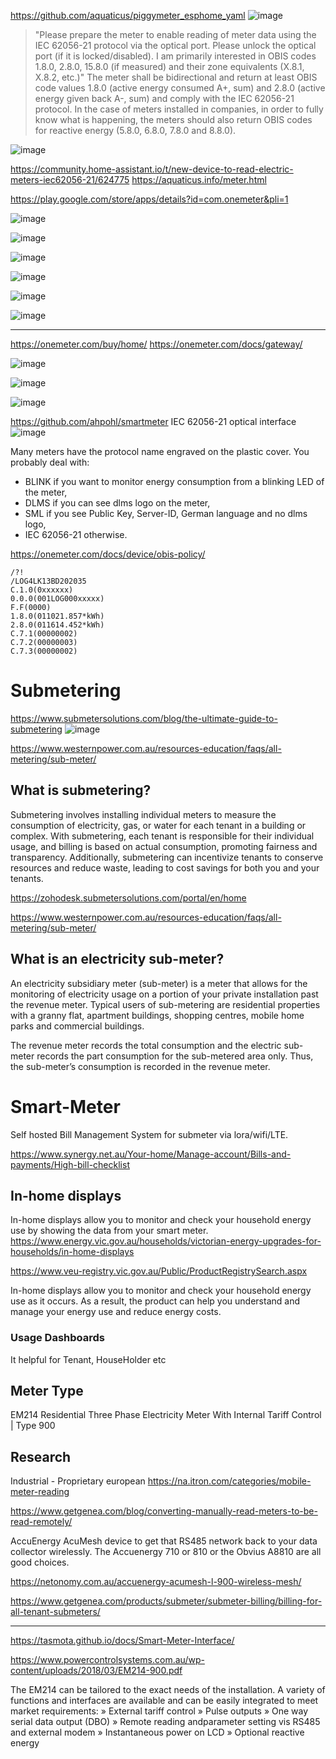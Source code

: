 https://github.com/aquaticus/piggymeter_esphome_yaml
![image](https://github.com/user-attachments/assets/19afef47-fb63-4ae7-a71b-64ef1049a380)

>  "Please prepare the meter to enable reading of meter data using the IEC 62056-21 protocol via the optical port. Please unlock the optical port (if it is locked/disabled). I am primarily interested in OBIS codes
>  1.8.0, 2.8.0, 15.8.0 (if measured) and their zone equivalents (X.8.1, X.8.2, etc.)"
>  The meter shall be bidirectional and return at least OBIS code values 1.8.0 (active energy consumed A+, sum) and 2.8.0 (active energy given back A-, sum) and comply with the IEC 62056-21 protocol.
>  In the case of meters installed in companies, in order to fully know what is happening, the meters should also return OBIS codes for reactive energy (5.8.0, 6.8.0, 7.8.0 and 8.8.0).


![image](https://github.com/user-attachments/assets/39478225-dc85-46bf-b11e-ae995ce6947b)

https://community.home-assistant.io/t/new-device-to-read-electric-meters-iec62056-21/624775
https://aquaticus.info/meter.html

https://play.google.com/store/apps/details?id=com.onemeter&pli=1

![image](https://github.com/user-attachments/assets/092d4683-de4e-4bbb-90b7-dcaee33572ef)

![image](https://github.com/user-attachments/assets/7ac274ea-d53b-4c15-82bf-f28d71ccd222)

![image](https://github.com/user-attachments/assets/94be2ce7-9e5e-45a1-a4df-4989694e6e2a)

![image](https://github.com/user-attachments/assets/cb0230eb-cf21-48e4-99a0-a41095b13aff)


![image](https://github.com/user-attachments/assets/594c3b0a-8ce7-4bda-b216-38091d9657b6)

![image](https://github.com/user-attachments/assets/30dda0ea-60c6-4246-b98f-ac8057b32a58)

---

https://onemeter.com/buy/home/
https://onemeter.com/docs/gateway/

![image](https://github.com/user-attachments/assets/e689c510-70a4-400b-b1f6-665891eb48de)


![image](https://github.com/user-attachments/assets/8c72d497-50d4-4a74-a672-ed55849d4891)

![image](https://github.com/user-attachments/assets/a2e452ee-aa65-4245-b08a-34b182484745)

https://github.com/ahpohl/smartmeter
IEC 62056-21 optical interface
![image](https://github.com/user-attachments/assets/1cb2eafd-aa0b-4be1-8296-bd6985f7c825)

Many meters have the protocol name engraved on the plastic cover. You probably deal with:

-  BLINK if you want to monitor energy consumption from a blinking LED of the meter,
-  DLMS if you can see dlms logo on the meter,
-  SML if you see Public Key, Server-ID, German language and no dlms logo,
-  IEC 62056-21 otherwise.

https://onemeter.com/docs/device/obis-policy/

```
/?!
/LOG4LK13BD202035
C.1.0(0xxxxxx)
0.0.0(001LOG000xxxxx)
F.F(0000)
1.8.0(011021.857*kWh)
2.8.0(011614.452*kWh)
C.7.1(00000002)
C.7.2(00000003)
C.7.3(00000002)
```

# Submetering

https://www.submetersolutions.com/blog/the-ultimate-guide-to-submetering
![image](https://github.com/Opzet/Smart-Meter/assets/4495790/dd11040f-1f3a-49c3-aab8-1d64990cd3d1)

https://www.westernpower.com.au/resources-education/faqs/all-metering/sub-meter/

## What is submetering?
Submetering involves installing individual meters to measure the consumption of electricity, gas, or water for each tenant in a building or complex. With submetering, each tenant is responsible for their individual usage, and billing is based on actual consumption, promoting fairness and transparency. Additionally, submetering can incentivize tenants to conserve resources and reduce waste, leading to cost savings for both you and your tenants.


https://zohodesk.submetersolutions.com/portal/en/home

https://www.westernpower.com.au/resources-education/faqs/all-metering/sub-meter/
## What is an electricity sub-meter?
An electricity subsidiary meter (sub-meter) is a meter that allows for the monitoring of electricity usage on a portion of your private installation past the revenue meter. Typical users of sub-metering are residential properties with a granny flat, apartment buildings, shopping centres, mobile home parks and commercial buildings.

The revenue meter records the total consumption and the electric sub-meter records the part consumption for the sub-metered area only. Thus, the sub-meter’s consumption is recorded in the revenue meter.


# Smart-Meter

Self hosted Bill Management System for submeter via lora/wifi/LTE.

https://www.synergy.net.au/Your-home/Manage-account/Bills-and-payments/High-bill-checklist

## In-home displays
In-home displays allow you to monitor and check your household energy use by showing the data from your smart meter.
https://www.energy.vic.gov.au/households/victorian-energy-upgrades-for-households/in-home-displays

https://www.veu-registry.vic.gov.au/Public/ProductRegistrySearch.aspx

In-home displays allow you to monitor and check your household energy use as it occurs. 
As a result, the product can help you understand and manage your energy use and reduce energy costs.


### Usage Dashboards

It helpful for Tenant, HouseHolder etc

## Meter Type
EM214 Residential Three Phase Electricity Meter With Internal Tariff Control | Type 900

## Research


Industrial - Proprietary european https://na.itron.com/categories/mobile-meter-reading  

https://www.getgenea.com/blog/converting-manually-read-meters-to-be-read-remotely/


AccuEnergy AcuMesh device to get that RS485 network back to your data collector wirelessly. The Accuenergy 710 or 810 or the Obvius A8810 are all good choices.

https://netonomy.com.au/accuenergy-acumesh-l-900-wireless-mesh/


https://www.getgenea.com/products/submeter/submeter-billing/billing-for-all-tenant-submeters/

---


https://tasmota.github.io/docs/Smart-Meter-Interface/

https://www.powercontrolsystems.com.au/wp-content/uploads/2018/03/EM214-900.pdf

 The EM214 can be tailored to the exact 
needs of the installation. 
A variety of functions and interfaces are 
available and can be easily integrated to 
meet market requirements:
 » External tariff control
 » Pulse outputs
 » One way serial data output (DBO)
 » Remote reading andparameter setting 
vis RS485 and external modem
 » Instantaneous power on LCD
 » Optional reactive energy
